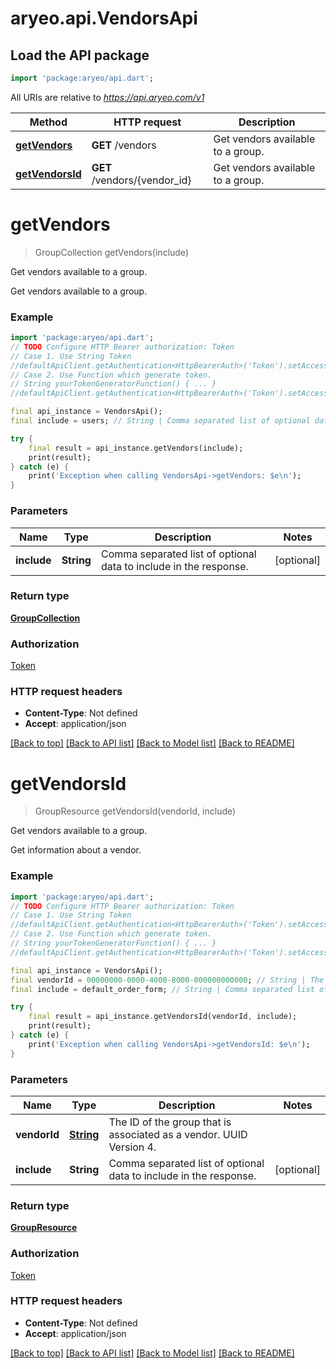 # aryeo.api.VendorsApi

## Load the API package
```dart
import 'package:aryeo/api.dart';
```

All URIs are relative to *https://api.aryeo.com/v1*

Method | HTTP request | Description
------------- | ------------- | -------------
[**getVendors**](VendorsApi.md#getvendors) | **GET** /vendors | Get vendors available to a group.
[**getVendorsId**](VendorsApi.md#getvendorsid) | **GET** /vendors/{vendor_id} | Get vendors available to a group.


# **getVendors**
> GroupCollection getVendors(include)

Get vendors available to a group.

Get vendors available to a group.

### Example 
```dart
import 'package:aryeo/api.dart';
// TODO Configure HTTP Bearer authorization: Token
// Case 1. Use String Token
//defaultApiClient.getAuthentication<HttpBearerAuth>('Token').setAccessToken('YOUR_ACCESS_TOKEN');
// Case 2. Use Function which generate token.
// String yourTokenGeneratorFunction() { ... }
//defaultApiClient.getAuthentication<HttpBearerAuth>('Token').setAccessToken(yourTokenGeneratorFunction);

final api_instance = VendorsApi();
final include = users; // String | Comma separated list of optional data to include in the response.

try { 
    final result = api_instance.getVendors(include);
    print(result);
} catch (e) {
    print('Exception when calling VendorsApi->getVendors: $e\n');
}
```

### Parameters

Name | Type | Description  | Notes
------------- | ------------- | ------------- | -------------
 **include** | **String**| Comma separated list of optional data to include in the response. | [optional] 

### Return type

[**GroupCollection**](GroupCollection.md)

### Authorization

[Token](../README.md#Token)

### HTTP request headers

 - **Content-Type**: Not defined
 - **Accept**: application/json

[[Back to top]](#) [[Back to API list]](../README.md#documentation-for-api-endpoints) [[Back to Model list]](../README.md#documentation-for-models) [[Back to README]](../README.md)

# **getVendorsId**
> GroupResource getVendorsId(vendorId, include)

Get vendors available to a group.

Get information about a vendor.

### Example 
```dart
import 'package:aryeo/api.dart';
// TODO Configure HTTP Bearer authorization: Token
// Case 1. Use String Token
//defaultApiClient.getAuthentication<HttpBearerAuth>('Token').setAccessToken('YOUR_ACCESS_TOKEN');
// Case 2. Use Function which generate token.
// String yourTokenGeneratorFunction() { ... }
//defaultApiClient.getAuthentication<HttpBearerAuth>('Token').setAccessToken(yourTokenGeneratorFunction);

final api_instance = VendorsApi();
final vendorId = 00000000-0000-4000-8000-000000000000; // String | The ID of the group that is associated as a vendor. UUID Version 4.
final include = default_order_form; // String | Comma separated list of optional data to include in the response.

try { 
    final result = api_instance.getVendorsId(vendorId, include);
    print(result);
} catch (e) {
    print('Exception when calling VendorsApi->getVendorsId: $e\n');
}
```

### Parameters

Name | Type | Description  | Notes
------------- | ------------- | ------------- | -------------
 **vendorId** | [**String**](.md)| The ID of the group that is associated as a vendor. UUID Version 4. | 
 **include** | **String**| Comma separated list of optional data to include in the response. | [optional] 

### Return type

[**GroupResource**](GroupResource.md)

### Authorization

[Token](../README.md#Token)

### HTTP request headers

 - **Content-Type**: Not defined
 - **Accept**: application/json

[[Back to top]](#) [[Back to API list]](../README.md#documentation-for-api-endpoints) [[Back to Model list]](../README.md#documentation-for-models) [[Back to README]](../README.md)


